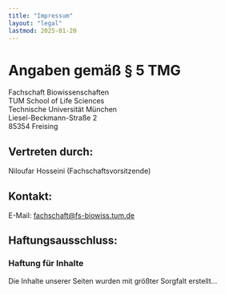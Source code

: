 ```yaml
---
title: "Impressum"
layout: "legal"
lastmod: 2025-01-20
---
```


# Angaben gemäß § 5 TMG

Fachschaft Biowissenschaften  
TUM School of Life Sciences  
Technische Universität München  
Liesel-Beckmann-Straße 2  
85354 Freising

## Vertreten durch:

Niloufar Hosseini (Fachschaftsvorsitzende)

## Kontakt:

E-Mail: fachschaft@fs-biowiss.tum.de

## Haftungsausschluss:

### Haftung für Inhalte

Die Inhalte unserer Seiten wurden mit größter Sorgfalt erstellt...